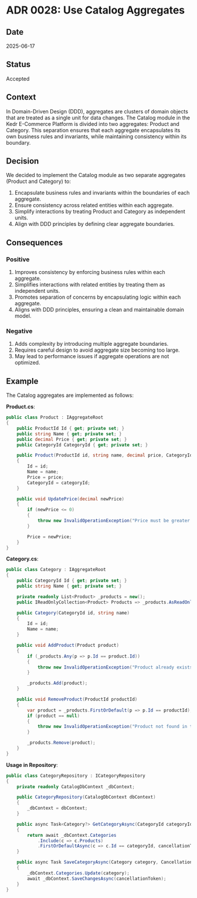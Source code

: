 # ADR 0028: Use Catalog Aggregates

## Date
2025-06-17

## Status
Accepted

## Context
In Domain-Driven Design (DDD), aggregates are clusters of domain objects that are treated as a single unit for data changes. The Catalog module in the Kedr E-Commerce Platform is divided into two aggregates: Product and Category. This separation ensures that each aggregate encapsulates its own business rules and invariants, while maintaining consistency within its boundary.

## Decision
We decided to implement the Catalog module as two separate aggregates (Product and Category) to:

1. Encapsulate business rules and invariants within the boundaries of each aggregate.
2. Ensure consistency across related entities within each aggregate.
3. Simplify interactions by treating Product and Category as independent units.
4. Align with DDD principles by defining clear aggregate boundaries.

## Consequences
### Positive
1. Improves consistency by enforcing business rules within each aggregate.
2. Simplifies interactions with related entities by treating them as independent units.
3. Promotes separation of concerns by encapsulating logic within each aggregate.
4. Aligns with DDD principles, ensuring a clean and maintainable domain model.

### Negative
1. Adds complexity by introducing multiple aggregate boundaries.
2. Requires careful design to avoid aggregate size becoming too large.
3. May lead to performance issues if aggregate operations are not optimized.

## Example
The Catalog aggregates are implemented as follows:

**Product.cs**:
```csharp
public class Product : IAggregateRoot
{
    public ProductId Id { get; private set; }
    public string Name { get; private set; }
    public decimal Price { get; private set; }
    public CategoryId CategoryId { get; private set; }

    public Product(ProductId id, string name, decimal price, CategoryId categoryId)
    {
        Id = id;
        Name = name;
        Price = price;
        CategoryId = categoryId;
    }

    public void UpdatePrice(decimal newPrice)
    {
        if (newPrice <= 0)
        {
            throw new InvalidOperationException("Price must be greater than zero.");
        }

        Price = newPrice;
    }
}
```

**Category.cs**:
```csharp
public class Category : IAggregateRoot
{
    public CategoryId Id { get; private set; }
    public string Name { get; private set; }

    private readonly List<Product> _products = new();
    public IReadOnlyCollection<Product> Products => _products.AsReadOnly();

    public Category(CategoryId id, string name)
    {
        Id = id;
        Name = name;
    }

    public void AddProduct(Product product)
    {
        if (_products.Any(p => p.Id == product.Id))
        {
            throw new InvalidOperationException("Product already exists in the category.");
        }

        _products.Add(product);
    }

    public void RemoveProduct(ProductId productId)
    {
        var product = _products.FirstOrDefault(p => p.Id == productId);
        if (product == null)
        {
            throw new InvalidOperationException("Product not found in the category.");
        }

        _products.Remove(product);
    }
}
```

**Usage in Repository**:
```csharp
public class CategoryRepository : ICategoryRepository
{
    private readonly CatalogDbContext _dbContext;

    public CategoryRepository(CatalogDbContext dbContext)
    {
        _dbContext = dbContext;
    }

    public async Task<Category?> GetCategoryAsync(CategoryId categoryId, CancellationToken cancellationToken = default)
    {
        return await _dbContext.Categories
            .Include(c => c.Products)
            .FirstOrDefaultAsync(c => c.Id == categoryId, cancellationToken);
    }

    public async Task SaveCategoryAsync(Category category, CancellationToken cancellationToken = default)
    {
        _dbContext.Categories.Update(category);
        await _dbContext.SaveChangesAsync(cancellationToken);
    }
}
```
